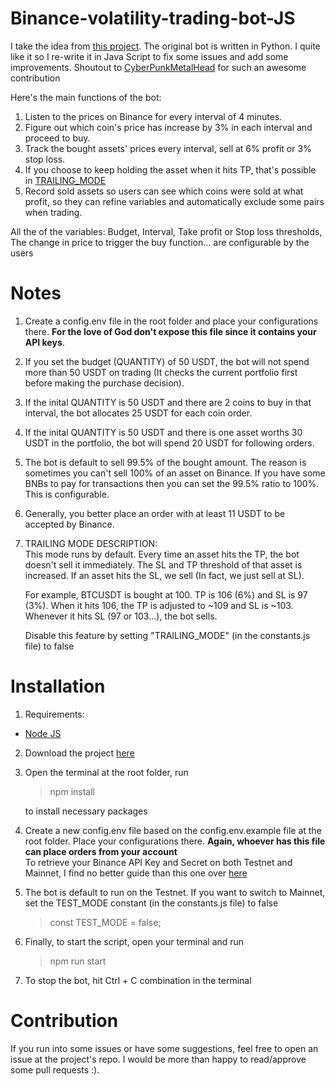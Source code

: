 # Binance-volatility-trading-bot-JS

I take the idea from <a href="https://github.com/CyberPunkMetalHead/Binance-volatility-trading-bot"> this project</a>. The original bot is written in Python. I quite like it so I re-write it in Java Script to fix some issues and add some improvements. Shoutout to <a href="https://github.com/CyberPunkMetalHead"> CyberPunkMetalHead</a> for such an awesome contribution

Here's the main functions of the bot:

1. Listen to the prices on Binance for every interval of 4 minutes.
2. Figure out which coin's price has increase by 3% in each interval and proceed to buy.
3. Track the bought assets' prices every interval, sell at 6% profit or 3% stop loss.
4. If you choose to keep holding the asset when it hits TP, that's possible in [TRAILING_MODE](#trailing-desc)
5. Record sold assets so users can see which coins were sold at what profit, so they can refine variables and automatically exclude some pairs when trading.

All the of the variables: Budget, Interval, Take profit or Stop loss thresholds, The change in price to trigger the buy function... are configurable by the users

# Notes

1. Create a config.env file in the root folder and place your configurations there. <b>For the love of God don't expose this file since it contains your API keys</b>.
2. If you set the budget (QUANTITY) of 50 USDT, the bot will not spend more than 50 USDT on trading (It checks the current portfolio first before making the purchase decision).
3. If the inital QUANTITY is 50 USDT and there are 2 coins to buy in that interval, the bot allocates 25 USDT for each coin order.
4. <span id="trailing-desc">If</span> the inital QUANTITY is 50 USDT and there is one asset worths 30 USDT in the portfolio, the bot will spend 20 USDT for following orders.
5. The bot is default to sell 99.5% of the bought amount. The reason is sometimes you can't sell 100% of an asset on Binance. If you have some BNBs to pay for transactions then you can set the 99.5% ratio to 100%. This is configurable.
6. Generally, you better place an order with at least 11 USDT to be accepted by Binance.
7. <a>TRAILING MODE DESCRIPTION:</a><br/>
   This mode runs by default.
   Every time an asset hits the TP, the bot doesn't sell it immediately.
   The SL and TP threshold of that asset is increased.
   If an asset hits the SL, we sell (In fact, we just sell at SL).

   For example, BTCUSDT is bought at 100. TP is 106 (6%) and SL is 97 (3%).
   When it hits 106, the TP is adjusted to ~109 and SL is ~103.
   Whenever it hits SL (97 or 103...), the bot sells.

   Disable this feature by setting "TRAILING_MODE" (in the constants.js file) to false

# Installation

1. Requirements:
<ul>
    <li>
        <a href="https://nodejs.org/en/download/">Node JS</a>
    </li>
</ul>

2. Download the project <a href="https://github.com/21jake/Binance-volatility-trading-bot-JS.git">here</a>
3. Open the terminal at the root folder, run

   > npm install

   to install necessary packages

4. Create a new config.env file based on the config.env.example file at the root folder. Place your configurations there. <b>Again, whoever has this file can place orders from your account</b>
   <br/>
   To retrieve your Binance API Key and Secret on both Testnet and Mainnet, I find no better guide than this one over <a href="https://www.cryptomaton.org/2021/05/08/how-to-code-a-binance-trading-bot-that-detects-the-most-volatile-coins-on-binance/">here</a>

5. The bot is default to run on the Testnet. If you want to switch to Mainnet, set the TEST_MODE constant (in the constants.js file) to false

   > const TEST_MODE = false;

6. Finally, to start the script, open your terminal and run

   > npm run start

7. To stop the bot, hit Ctrl + C combination in the terminal

# Contribution

If you run into some issues or have some suggestions, feel free to open an issue at the project's repo. I would be more than happy to read/approve some pull requests :).
